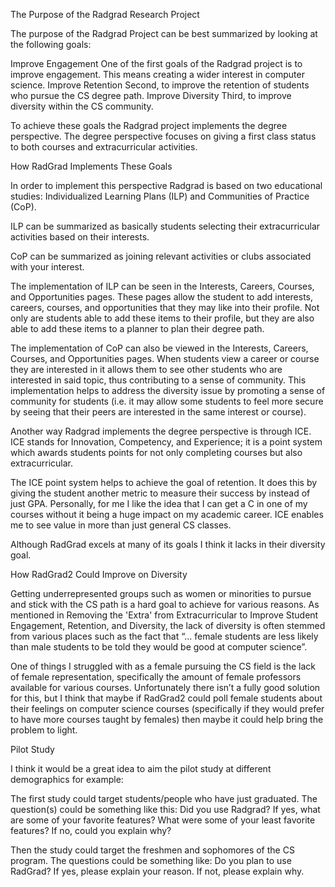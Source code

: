 The Purpose of the Radgrad Research Project

The purpose of the Radgrad Project can be best summarized by looking at the following goals: 

Improve Engagement 
One of the first goals of the Radgrad project is to improve engagement. This means creating a wider interest in computer science. 
Improve Retention
Second, to improve the retention of students who pursue the CS degree path. 
Improve Diversity 
	Third, to improve diversity within the CS community.

To achieve these goals the Radgrad project implements the degree perspective. The degree perspective focuses on giving a first class status to both courses and extracurricular activities.

How RadGrad Implements These Goals 
 
In order to implement this perspective Radgrad is based on two educational studies: Individualized Learning Plans (ILP) and Communities of Practice (CoP). 

ILP can be summarized as basically students selecting their extracurricular activities based on their interests. 

CoP can be summarized as joining relevant activities or clubs associated with your interest.

The implementation of ILP can be seen in the Interests, Careers, Courses, and Opportunities pages. These pages allow the student to add interests, careers, courses, and opportunities that they may like into their profile. Not only are students able to add these items to their profile, but they are also able to add these items to a planner to plan their degree path.

The implementation of CoP can also be viewed in the Interests, Careers, Courses, and Opportunities pages. When students view a career or course they are interested in it allows them to see other students who are interested in said topic, thus contributing to a sense of community. This implementation helps to address the diversity issue by promoting a sense of community for students (i.e. it may allow some students to feel more secure by seeing that their peers are interested in the same interest or course).

Another way Radgrad implements the degree perspective is through ICE. ICE stands for Innovation, Competency, and Experience; it is a point system which awards students points for not only completing courses but also extracurricular. 

The ICE point system helps to achieve the goal of retention. It does this by giving the student another metric to measure their success by instead of just GPA. Personally, for me I like the idea that I can get a C in one of my courses without it being a huge impact on my academic career. ICE enables me to see value in more than just general CS classes.

Although RadGrad excels at many of its goals I think it lacks in their diversity goal. 

How RadGrad2 Could Improve on Diversity

Getting underrepresented groups such as women or minorities to pursue and stick with the CS path is a hard goal to achieve for various reasons. As mentioned in Removing the 'Extra' from Extracurricular to Improve Student Engagement, Retention, and Diversity, the lack of diversity is often stemmed from various places such as the fact that “... female students are less likely than male students to be told they would be good at computer science”. 

One of things I struggled with as a female pursuing the CS field is the lack of female representation, specifically the amount of female professors available for various courses. Unfortunately there isn’t a fully good solution for this, but I think that maybe if RadGrad2 could poll female students about their feelings on computer science courses (specifically if they would prefer to have more courses taught by females) then maybe it could help bring the problem to light. 

Pilot Study

I think it would be a great idea to aim the pilot study at different demographics for example:

The first study could target students/people who have just graduated. The question(s) could be something like this:
Did you use Radgrad?
If yes, what are some of your favorite features?
What were some of your least favorite features?
If no, could you explain why?  

Then the study could target the freshmen and sophomores of the CS program. The questions could be something like:
Do you plan to use RadGrad? 
If yes, please explain your reason.
If not, please explain why.
